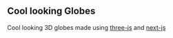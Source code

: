 ## Cool looking Globes

Cool looking 3D globes made using [three-js](https://threejs.org/) and [next-js](https://nextjs.org/)
